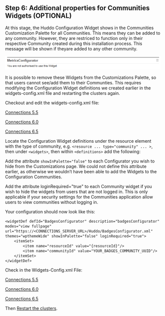 ## Step 6: Additional properties for Communities Widgets (OPTIONAL)

At this stage, the Huddo Configuration Widget shows in the Communities Customization Palette for all Communities. This means they can be added to any community. However, they are restriced to function only in their respective Community created during this installation process. This message will be shown if theyare added to any other community.

![Metrics Unauthorised](../../badges/install/comm-properties/configurator_unauthorised.png)

It is possible to remove these Widgets from the Customizations Palette, so that users cannot see/add them to their Communties. This requires modifying the Configuration Widget definitions we created earlier in the widgets-config.xml file and restarting the clusters again.

Checkout and edit the widgets-config.xml file:

[Connections 5.5](https://help.hcltechsw.com/connections/v55/admin/admin/t_admin_profiles_changing_admin.html)

[Connections 6.0](https://help.hcltechsw.com/connections/v6/admin/admin/t_admin_profiles_changing_admin.html)

[Connections 6.5](https://help.hcltechsw.com/connections/v65/admin/admin/t_admin_profiles_changing_admin.html)

Locate the Configuration Widget definitions under the resource element with the type of community, e.g. `<resource ... type="community" ... >`, then under `<widgets>`, then within `<definitions>` add the following:

Add the attribute `showInPalette="false"` to each Configurator you wish to hide from the Customizations page. We could not define this attribute earlier, as otherwise we wouldn’t have been able to add the Widgets to the Configuration Communities.

Add the attribute loginRequired="true" to each Community widget if you wish to hide the widgets from users that are not logged in. This is only applicable if your security settings for the Communities application allow users to view communities without logging in.

Your configuration should now look like this:

    <widgetDef defId="BadgesConfigurator" description="badgesConfigurator" modes="view fullpage" url="https://<CONNECTIONS_SERVER_URL>/Huddo/BadgesConfigurator.xml" themes="wpthemeWide" showInPalette="false" loginRequired="true">
        <itemSet>
            <item name="resourceId" value="{resourceId}"/>
            <item name="communityId" value="YOUR_BADGES_COMMUNITY_UUID"/>
        </itemSet>
    </widgetDef>

Check in the Widgets-Config.xml File:

[Connections 5.5](https://help.hcltechsw.com/connections/v55/admin/admin/t_admin_profiles_changing_admin.html)

[Connections 6.0](https://help.hcltechsw.com/connections/v6/admin/admin/t_admin_profiles_changing_admin.html)

[Connections 6.5](https://help.hcltechsw.com/connections/v65/admin/admin/t_admin_profiles_changing_admin.html)

Then [Restart the clusters](../../badges/install/apply-changes/index.md).

